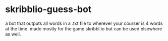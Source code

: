 # skribblio-guess-bot
a bot that outputs all words in a .txt file to wherever your courser is 4 words at the time. made mostly for the game skribbl.io but can be used elsewhere as well. 
